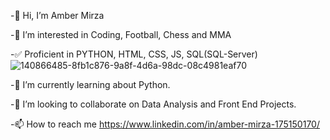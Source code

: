 
-👋 Hi, I’m Amber Mirza                                                        

-👀 I’m interested in Coding, Football, Chess and MMA

-✅ Proficient in PYTHON, HTML, CSS, JS, SQL(SQL-Server)                      ![140866485-8fb1c876-9a8f-4d6a-98dc-08c4981eaf70](https://github.com/mirza-amber/mirza-amber/assets/127652335/52b9701e-0d7e-4b24-ab7c-bc767249ca79)

-🌱 I’m currently learning about Python.

-💞️ I’m looking to collaborate on Data Analysis and Front End Projects. 

-📫 How to reach me https://www.linkedin.com/in/amber-mirza-175150170/             

